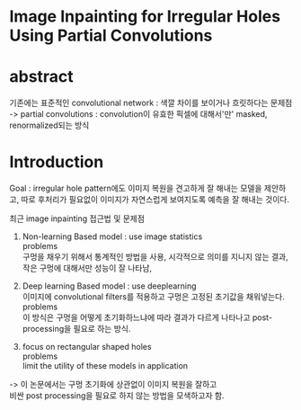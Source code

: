 # Image Inpainting for Irregular Holes Using Partial Convolutions

abstract
========
기존에는 표준적인 convolutional network : 색깔 차이를 보이거나 흐릿하다는 문제점
-> partial convolutions : convolution이 유효한 픽셀에 대해서'만' masked, renormalized되는 방식  

Introduction
==========  
Goal : irregular hole pattern에도 이미지 복원을 견고하게 잘 해내는 모델을 제안하고, 따로 후처리가 필요없이 이미지가 자연스럽게 보여지도록 예측을 잘 해내는 것이다.  

최근 image inpainting 접근법 및 문제점   
1) Non-learning Based model : use image statistics  
problems  
구멍을 채우기 위해서 통계적인 방법을 사용,
시각적으로 의미를 지니지 않는 결과, 작은 구멍에 대해서만 성능이 잘 나타남,

2) Deep learning Based model : use deeplearning  
이미지에 convolutional filters를 적용하고 구멍은 고정된 초기값을 채워넣는다. 
problems  
이 방식은 구멍을 어떻게 초기화하느냐에 따라 결과가 다르게 나타나고 post-processing을 필요로 하는 방식.  

3) focus on rectangular shaped holes  
problems  
limit the utility of these models in application  
  
-> 이 논문에서는 구멍 초기화에 상관없이 이미지 복원을 잘하고  
비싼 post processing을 필요로 하지 않는 방법을 모색하고자 함.  






